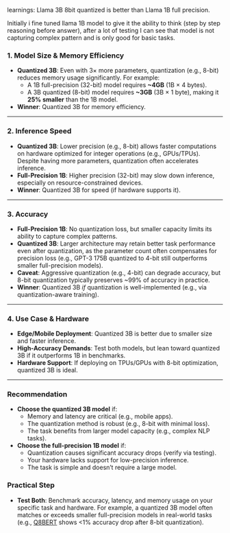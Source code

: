 learnings: Llama 3B 8bit quantized is better than Llama 1B full precision.

Initially i fine tuned llama 1B model to give it the ability to think (step by step reasoning before answer),
after a lot of testing I can see that model is not capturing complex pattern and is only good for basic tasks.

### **1. Model Size & Memory Efficiency**
- **Quantized 3B**: Even with 3× more parameters, quantization (e.g., 8-bit) reduces memory usage significantly. For example:
  - A 1B full-precision (32-bit) model requires **~4GB** (1B × 4 bytes).
  - A 3B quantized (8-bit) model requires **~3GB** (3B × 1 byte), making it **25% smaller** than the 1B model.
- **Winner**: Quantized 3B for memory efficiency.

---

### **2. Inference Speed**
- **Quantized 3B**: Lower precision (e.g., 8-bit) allows faster computations on hardware optimized for integer operations (e.g., GPUs/TPUs). Despite having more parameters, quantization often accelerates inference.
- **Full-Precision 1B**: Higher precision (32-bit) may slow down inference, especially on resource-constrained devices.
- **Winner**: Quantized 3B for speed (if hardware supports it).

---

### **3. Accuracy**
- **Full-Precision 1B**: No quantization loss, but smaller capacity limits its ability to capture complex patterns.
- **Quantized 3B**: Larger architecture may retain better task performance even after quantization, as the parameter count often compensates for precision loss (e.g., GPT-3 175B quantized to 4-bit still outperforms smaller full-precision models).
- **Caveat**: Aggressive quantization (e.g., 4-bit) can degrade accuracy, but 8-bit quantization typically preserves ~99% of accuracy in practice.
- **Winner**: Quantized 3B *if* quantization is well-implemented (e.g., via quantization-aware training).

---

### **4. Use Case & Hardware**
- **Edge/Mobile Deployment**: Quantized 3B is better due to smaller size and faster inference.
- **High-Accuracy Demands**: Test both models, but lean toward quantized 3B if it outperforms 1B in benchmarks.
- **Hardware Support**: If deploying on TPUs/GPUs with 8-bit optimization, quantized 3B is ideal.

---

### **Recommendation**
- **Choose the quantized 3B model** if:
  - Memory and latency are critical (e.g., mobile apps).
  - The quantization method is robust (e.g., 8-bit with minimal loss).
  - The task benefits from larger model capacity (e.g., complex NLP tasks).
- **Choose the full-precision 1B model** if:
  - Quantization causes significant accuracy drops (verify via testing).
  - Your hardware lacks support for low-precision inference.
  - The task is simple and doesn’t require a large model.

### **Practical Step**
- **Test Both**: Benchmark accuracy, latency, and memory usage on your specific task and hardware. For example, a quantized 3B model often matches or exceeds smaller full-precision models in real-world tasks (e.g., [Q8BERT](https://arxiv.org/abs/1910.06188) shows <1% accuracy drop after 8-bit quantization).
